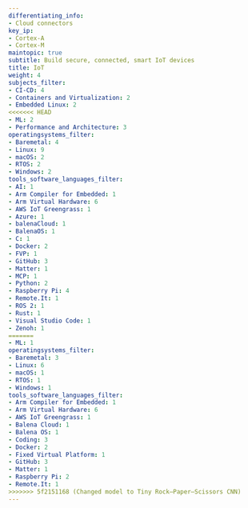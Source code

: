 ```yaml
---
differentiating_info:
- Cloud connectors
key_ip:
- Cortex-A
- Cortex-M
maintopic: true
subtitle: Build secure, connected, smart IoT devices
title: IoT
weight: 4
subjects_filter:
- CI-CD: 4
- Containers and Virtualization: 2
- Embedded Linux: 2
<<<<<<< HEAD
- ML: 2
- Performance and Architecture: 3
operatingsystems_filter:
- Baremetal: 4
- Linux: 9
- macOS: 2
- RTOS: 2
- Windows: 2
tools_software_languages_filter:
- AI: 1
- Arm Compiler for Embedded: 1
- Arm Virtual Hardware: 6
- AWS IoT Greengrass: 1
- Azure: 1
- balenaCloud: 1
- BalenaOS: 1
- C: 1
- Docker: 2
- FVP: 1
- GitHub: 3
- Matter: 1
- MCP: 1
- Python: 2
- Raspberry Pi: 4
- Remote.It: 1
- ROS 2: 1
- Rust: 1
- Visual Studio Code: 1
- Zenoh: 1
=======
- ML: 1
operatingsystems_filter:
- Baremetal: 3
- Linux: 6
- macOS: 1
- RTOS: 1
- Windows: 1
tools_software_languages_filter:
- Arm Compiler for Embedded: 1
- Arm Virtual Hardware: 6
- AWS IoT Greengrass: 1
- Balena Cloud: 1
- Balena OS: 1
- Coding: 3
- Docker: 2
- Fixed Virtual Platform: 1
- GitHub: 3
- Matter: 1
- Raspberry Pi: 2
- Remote.It: 1
>>>>>>> 5f2151168 (Changed model to Tiny Rock–Paper–Scissors CNN)
---
```

